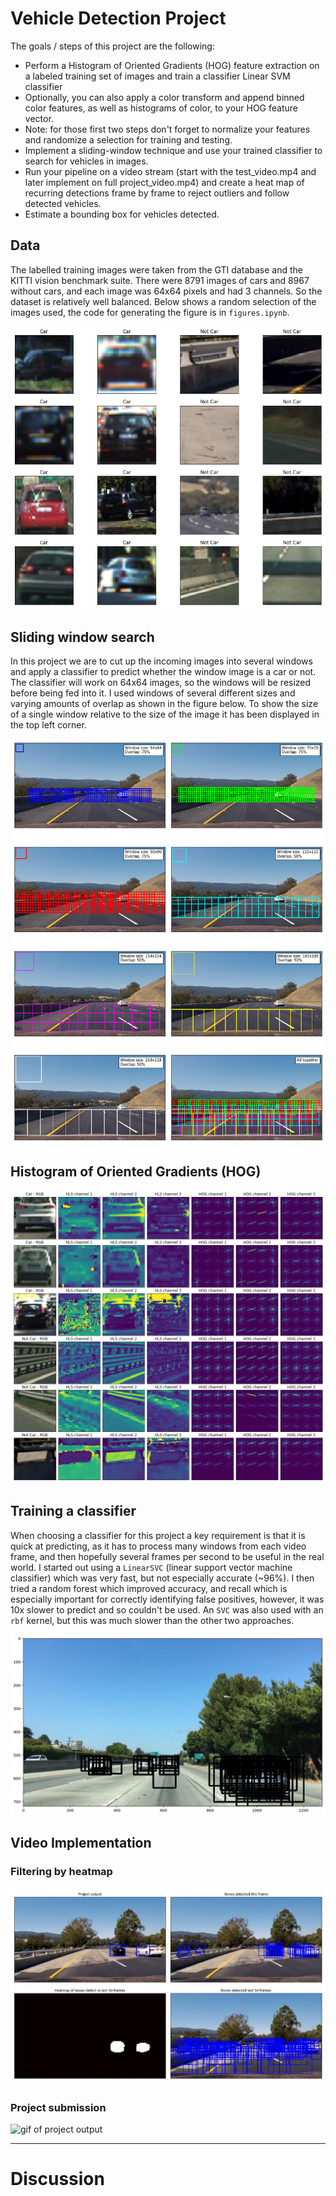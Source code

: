 
# Vehicle Detection Project

The goals / steps of this project are the following:

* Perform a Histogram of Oriented Gradients (HOG) feature extraction on a labeled training set of images and train a classifier Linear SVM classifier
* Optionally, you can also apply a color transform and append binned color features, as well as histograms of color, to your HOG feature vector. 
* Note: for those first two steps don't forget to normalize your features and randomize a selection for training and testing.
* Implement a sliding-window technique and use your trained classifier to search for vehicles in images.
* Run your pipeline on a video stream (start with the test_video.mp4 and later implement on full project_video.mp4) and create a heat map of recurring detections frame by frame to reject outliers and follow detected vehicles.
* Estimate a bounding box for vehicles detected.

[//]: # (Image References)
[car_notcar]: ./output_images/car_notcar.png
[hog]: ./output_images/hog_features.png
[windows]: ./output_images/window_positions.png
[imagedetection]: ./output_images/single_image_detection.png
[debug]: ./output_images/debug_still.jpg
[labels]: ./output_images/labels_map.png
[resultgif]: ./output_images/result.gif
[video1]: ./project_video_result.mp4

## Data

The labelled training images were taken from the GTI database and the KITTI vision benchmark suite. There were 8791 images of cars and 8967 without cars, and each image was 64x64 pixels and had 3 channels. So the dataset is relatively well balanced. Below shows a random selection of the images used, the code for generating the figure is in `figures.ipynb`.

![alt text][car_notcar]


## Sliding window search

In this project we are to cut up the incoming images into several windows and apply a classifier to predict whether the window image is a car or not. The classifier will work on 64x64 images, so the windows will be resized before being fed into it. I used windows of several different sizes and varying amounts of overlap as shown in the figure below. To show the size of a single window relative to the size of the image it has been displayed in the top left corner. 

![alt text][windows]

## Histogram of Oriented Gradients (HOG)

![Histogram of gradients features][hog]

## Training a classifier

When choosing a classifier for this project a key requirement is that it is quick at predicting, as it has to process many windows from each video frame, and then hopefully several frames per second to be useful in the real world. I started out using a `LinearSVC` (linear support vector machine classifier) which was very fast, but not especially accurate (~96%). I then tried a random forest which improved accuracy, and recall which is especially important for correctly identifying false positives, however, it was 10x slower to predict and so couldn't be used. An `SVC` was also used with an `rbf` kernel, but this was much slower than the other two approaches.




![Classifier run on single image][imagedetection]

## Video Implementation

### Filtering by heatmap

![alt text][debug]

### Project submission

![gif of project output][resultgif]

---

# Discussion

